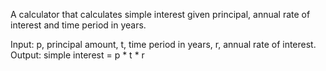 A calculator that calculates simple interest given principal, annual rate of interest and time period in years.

Input:
   p, principal amount,
   t, time period in years,
   r, annual rate of interest.
Output:
   simple interest = p * t * r

